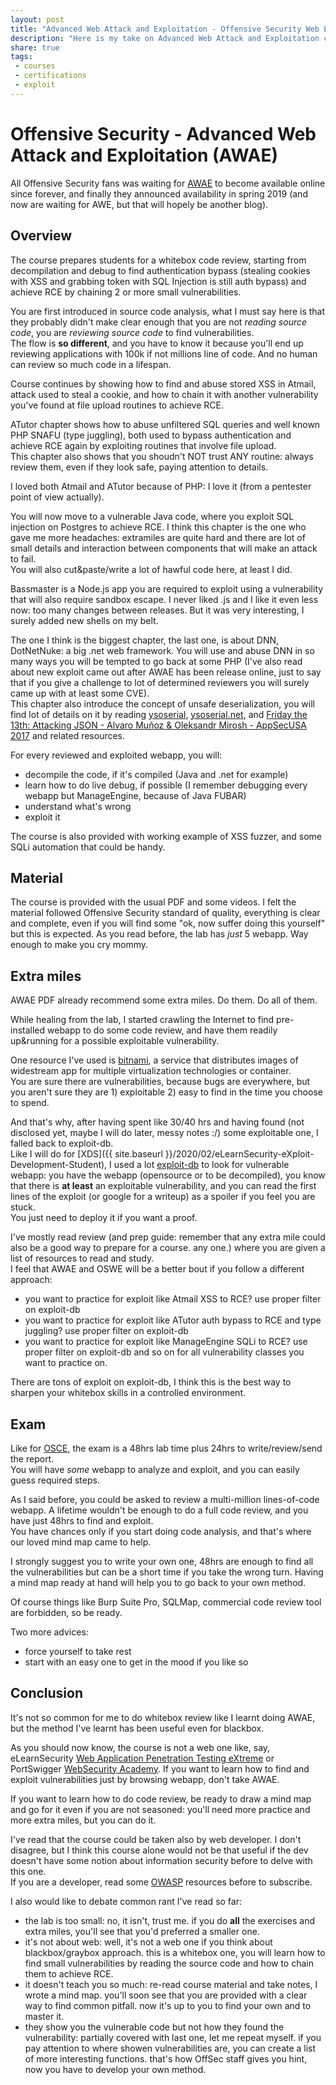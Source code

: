 ```yaml
---
layout: post
title: "Advanced Web Attack and Exploitation - Offensive Security Web Expert"
description: "Here is my take on Advanced Web Attack and Exploitation course and relative exam for Offensive Security Web Expert""
share: true
tags:
 - courses
 - certifications
 - exploit
---
```


# Offensive Security - Advanced Web Attack and Exploitation (AWAE)

All Offensive Security fans was waiting for [AWAE](https://www.offensive-security.com/awae-oswe/) to become available online since forever, and finally they announced availability in spring 2019 (and now are waiting for AWE, but that will hopely be another blog).

## Overview

The course prepares students for a whitebox code review, starting from decompilation and debug to find authentication bypass (stealing cookies with XSS and grabbing token with SQL Injection is still auth bypass) and achieve RCE by chaining 2 or more small vulnerabilities.

You are first introduced in source code analysis, what I must say here is that they probably didn't make clear enough that you are not *reading source code*, you are *reviewing source code* to find vulnerabilities.  
The flow is **so different**, and you have to know it because you'll end up reviewing applications with 100k if not millions line of code. And no human can review so much code in a lifespan.

Course continues by showing how to find and abuse stored XSS in Atmail, attack used to steal a cookie, and how to chain it with another vulnerability you've found at file upload routines to achieve RCE.

ATutor chapter shows how to abuse unfiltered SQL queries and well known PHP SNAFU (type juggling), both used to bypass authentication and achieve RCE again by exploiting routines that involve file upload.  
This chapter also shows that you shoudn't NOT trust ANY routine: always review them, even if they look safe, paying attention to details.

I loved both Atmail and ATutor because of PHP: I love it (from a pentester point of view actually).

You will now move to a vulnerable Java code, where you exploit SQL injection on Postgres to achieve RCE. I think this chapter is the one who gave me more headaches: extramiles are quite hard and there are lot of small details and interaction between components that will make an attack to fail.  
You will also cut&paste/write a lot of hawful code here, at least I did.

Bassmaster is a Node.js app you are required to exploit using a vulnerability that will also require sandbox escape. I never liked .js and I like it even less now: too many changes between releases. But it was very interesting, I surely added new shells on my belt.

The one I think is the biggest chapter, the last one, is about DNN, DotNetNuke: a big .net web framework. You will use and abuse DNN in so many ways you will be tempted to go back at some PHP (I've also read about new exploit came out after AWAE has been release online, just to say that if you give a challenge to lot of determined reviewers you will surely came up with at least some CVE).  
This chapter also introduce the concept of unsafe deserialization, you will find lot of details on it by reading [ysoserial](https://github.com/frohoff/ysoserial), [ysoserial.net](https://github.com/pwntester/ysoserial.net), and [Friday the 13th: Attacking JSON - Alvaro Muñoz & Oleksandr Mirosh - AppSecUSA 2017](https://www.youtube.com/watch?v=NqHsaVhlxAQ) and related resources.

For every reviewed and exploited webapp, you will:
* decompile the code, if it's compiled (Java and .net for example)
* learn how to do live debug, if possible (I remember debugging every webapp but ManageEngine, because of Java FUBAR)
* understand what's wrong
* exploit it

The course is also provided with working example of XSS fuzzer, and some SQLi automation that could be handy.

## Material

The course is provided with the usual PDF and some videos. I felt the material followed Offensive Security standard of quality, everything is clear and complete, even if you will find some "ok, now suffer doing this yourself" but this is expected.
As you read before, the lab has *just* 5 webapp. Way enough to make you cry mommy.

## Extra miles

AWAE PDF already recommend some extra miles. Do them. Do all of them.

While healing from the lab, I started crawling the Internet to find pre-installed webapp to do some code review, and have them readily up&running for a possible exploitable vulnerability.

One resource I've used is [bitnami](https://bitnami.com/stacks), a service that distributes images of widestream app for multiple virtualization technologies or container.  
You are sure there are vulnerabilities, because bugs are everywhere, but you aren't sure they are 1) exploitable 2) easy to find in the time you choose to spend.

And that's why, after having spent like 30/40 hrs and having found (not disclosed yet, maybe I will do later, messy notes :/) some exploitable one, I falled back to exploit-db.  
Like I will do for [XDS]({{ site.baseurl }}/2020/02/eLearnSecurity-eXploit-Development-Student), I used a lot [exploit-db](https://www.exploit-db.com/) to look for vulnerable webapp: you have the webapp (opensource or to be decompiled), you know that there is **at least** an exploitable vulnerability, and you can read the first lines of the exploit (or google for a writeup) as a spoiler if you feel you are stuck.  
You just need to deploy it if you want a proof.

I've mostly read review (and prep guide: remember that any extra mile could also be a good way to prepare for a course. any one.) where you are given a list of resources to read and study.  
I feel that AWAE and OSWE will be a better bout if you follow a different approach:
* you want to practice for exploit like Atmail XSS to RCE? use proper filter on exploit-db
* you want to practice for exploit like ATutor auth bypass to RCE and type juggling? use proper filter on exploit-db
* you want to practice for exploit like ManageEngine SQLi to RCE? use proper filter on exploit-db
and so on for all vulnerability classes you want to practice on.

There are tons of exploit on exploit-db, I think this is the best way to sharpen your whitebox skills in a controlled environment.

## Exam

Like for [OSCE]({{site.baseurl}}/2016/11/Offensive-Security-Certified-Expert), the exam is a 48hrs lab time plus 24hrs to write/review/send the report.  
You will have *some* webapp to analyze and exploit, and you can easily guess required steps.

As I said before, you could be asked to review a multi-million lines-of-code webapp. A lifetime wouldn't be enough to do a full code review, and you have just 48hrs to find and exploit.  
You have chances only if you start doing code analysis, and that's where our loved mind map came to help.

I strongly suggest you to write your own one, 48hrs are enough to find all the vulnerabilities but can be a short time if you take the wrong turn. Having a mind map ready at hand will help you to go back to your own method.

Of course things like Burp Suite Pro, SQLMap, commercial code review tool are forbidden, so be ready.


Two more advices:
* force yourself to take rest
* start with an easy one to get in the mood if you like so


## Conclusion

It's not so common for me to do whitebox review like I learnt doing AWAE, but the method I've learnt has been useful even for blackbox.

As you should now know, the course is not a web one like, say, eLearnSecurity [Web Application Penetration Testing eXtreme](https://www.elearnsecurity.com/course/web_application_penetration_testing_extreme/) or PortSwigger [WebSecurity Academy](https://portswigger.net/web-security). If you want to learn how to find and exploit vulnerabilities just by browsing webapp, don't take AWAE.

If you want to learn how to do code review, be ready to draw a mind map and go for it even if you are not seasoned: you'll need more practice and more extra miles, but you can do it.

I've read that the course could be taken also by web developer. I don't disagree, but I think this course alone would not be that useful if the dev doesn't have some notion about information security before to delve with this one.  
If you are a developer, read some [OWASP](https://owasp.org/) resources before to subscribe.

I also would like to debate common rant I've read so far:
* the lab is too small: no, it isn't, trust me. if you do **all** the exercises and extra miles, you'll see that you'd preferred a smaller one.
* it's not about web: well, it's not a web one if you think about blackbox/graybox approach. this is a whitebox one, you will learn how to find small vulnerabilities by reading the source code and how to chain them to achieve RCE.
* it doesn't teach you so much: re-read course material and take notes, I wrote a mind map. you'll soon see that you are provided with a clear way to find common pitfall. now it's up to you to find your own and to master it.
* they show you the vulnerable code but not how they found the vulnerability: partially covered with last one, let me repeat myself. if you pay attention to where showen vulnerabilities are, you can create a list of more interesting functions. that's how OffSec staff gives you hint, now you have to develop your own method.
